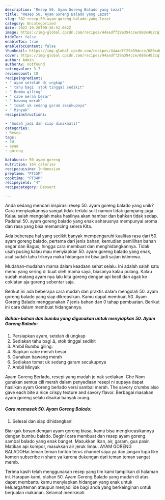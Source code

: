 ```yaml
---
description: "Resep 50. Ayam Goreng Balado yang Lezat"
title: "Resep 50. Ayam Goreng Balado yang Lezat"
slug: 582-resep-50-ayam-goreng-balado-yang-lezat
category: Uncategorized
date: 2022-10-26T09:36:52.662Z
image: https://img-global.cpcdn.com/recipes/44aadff29a394cce/680x482cq70/50-ayam-goreng-balado-foto-resep-utama.jpg
hideToc: false
enableToc: true
enableTocContent: false
thumbnail: https://img-global.cpcdn.com/recipes/44aadff29a394cce/680x482cq70/50-ayam-goreng-balado-foto-resep-utama.jpg
cover: https://img-global.cpcdn.com/recipes/44aadff29a394cce/680x482cq70/50-ayam-goreng-balado-foto-resep-utama.jpg
author: Admin
authorAv: notfound
ratingvalue: 3.7
reviewcount: 18
recipeingredient:
- " ayam setelah di ungkap"
- " tahu bagi  stok tinggal sedikit"
- " Bumbu giling"
- " cabe merah besar"
- " bawang merah"
- " tomat uk sedang garam secukupnya"
- " Minyak"
recipeinstructions:

- "Sudah jadi dan siap dinikmati!"
categories:
- Resep
tags:
- 50
- ayam
- goreng

katakunci: 50 ayam goreng 
nutrition: 164 calories
recipecuisine: Indonesian
preptime: "PT15M"
cooktime: "PT34M"
recipeyield: "4"
recipecategory: Dessert

---
```





Anda sedang mencari inspirasi resep 50. ayam goreng balado yang unik? Cara menyiapkannya sangat tidak terlalu sulit namun tidak gampang juga. Kalau salah mengolah maka hasilnya akan hambar dan bahkan tidak sedap. Padahal 50. ayam goreng balado yang enak seharusnya mempunyai aroma dan rasa yang bisa memancing selera Kita.





Ada beberapa hal yang sedikit banyak mempengaruhi kualitas rasa dari 50. ayam goreng balado, pertama dari jenis bahan, kemudian pemilihan bahan segar dan Bagus, hingga cara membuat dan menghidangkannya. Tidak usah pusing kalau mau menyiapkan 50. ayam goreng balado yang enak,      asal sudah tahu triknya maka hidangan ini bisa jadi sajian istimewa.














Mudahan-mudahan mama dalam keadaan sehat selalu. Ini adalah salah satu menu yang sering di buat oleh mama saya, biasanya kalau pulang. Kalau sudah matang ayam nya lalu kita goreng dengan api kecil dan agak ke coklatan aja goreng sebentar saja.






Berikut ini ada beberapa cara mudah dan praktis dalam mengolah 50. ayam goreng balado yang siap dikreasikan. Kamu dapat membuat 50. Ayam Goreng Balado menggunakan 7 jenis bahan dan 0 tahap pembuatan. Berikut ini cara dalam membuat hidangannya.

<!--inarticleads1-->

##### Bahan-bahan dan bumbu yang digunakan untuk menyiapkan 50. Ayam Goreng Balado:

1. Persiapkan  ayam, setelah di ungkap
1. Sediakan  tahu bagi ∆, stok tinggal sedikit
1. Ambil  Bumbu giling:
1. Siapkan  cabe merah besar
1. Gunakan  bawang merah
1. Sediakan  tomat uk sedang garam secukupnya
1. Ambil  Minyak


Ayam Goreng Berlado, resepi yang mudah je nak sediakan. Che Nom gunakan semua cili merah dalam penyediaan resepi ni supaya dapat hasilkan ayam Goreng berlado versi sambal merah. The savory crumbs also gave each bite a nice crispy texture and savory flavor. Berbagai masakan ayam goreng selalu disukai banyak orang. 

<!--inarticleads2-->

##### Cara memasak 50. Ayam Goreng Balado:


1. Selesai dan siap dihidangkan!

Biar gak bosan dengan ayam goreng biasa, kamu bisa mengkreasikannya dengan bumbu balado. Begini cara membuat dan resep ayam goreng sambal balado yang enak banget. Masukkan ikan, air, garam, gua pasir. Matikan api kompor, masukkan air jeruk limau. AYAM GORENG BALADOHai.teman teman tonton terus channel saya ya dan jangan lupa like komen subscribe n share ya karena dukungan dari teman teman sangat memb. 

Terima kasih telah menggunakan resep yang tim kami tampilkan di halaman ini. Harapan kami, olahan 50. Ayam Goreng Balado yang mudah di atas dapat membantu kamu menyiapkan hidangan yang enak untuk keluarga/teman ataupun menjadi ide bagi anda yang berkeinginan untuk berjualan makanan. Selamat menikmati
